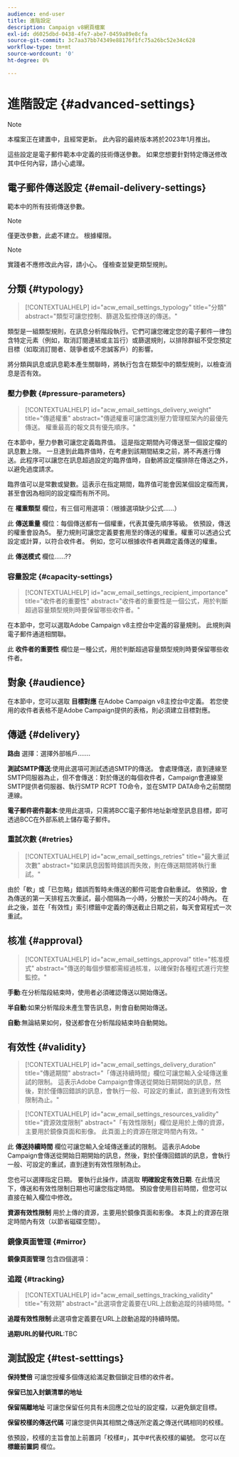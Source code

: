 ```yaml
---
audience: end-user
title: 進階設定
description: Campaign v8網頁檔案
exl-id: d6025dbd-0438-4fe7-abe7-0459a89e8cfa
source-git-commit: 3c7aa37bb74349e88176f1fc75a26bc52e34c628
workflow-type: tm+mt
source-wordcount: '0'
ht-degree: 0%

---
```


# 進階設定 {#advanced-settings}

>[!NOTE]
>
>本檔案正在建置中，且經常更新。 此內容的最終版本將於2023年1月推出。

這些設定是電子郵件範本中定義的技術傳送參數。 如果您想要針對特定傳送修改其中任何內容，請小心處理。

## 電子郵件傳送設定 {#email-delivery-settings}

<!--
October 2022 

Note that this page is for now a placeholder to host Contextualhelp blocks

Do not delete these blocks 

Documentation on this part is targeted for december 2022
-->

範本中的所有技術傳送參數。

>[!NOTE]
>
> 僅更改參數，此處不建立。 根據權限。

>[!NOTE]
>
> 實踐者不應修改此內容，請小心。 僅檢查並變更類型規則。

## 分類 {#typology}

>[!CONTEXTUALHELP]
>id="acw_email_settings_typology"
>title="分類"
>abstract="類型可讓您控制、篩選及監控傳送的傳送。"

類型是一組類型規則，在訊息分析階段執行。它們可讓您確定您的電子郵件一律包含特定元素（例如，取消訂閱連結或主旨行）或篩選規則，以排除群組不受您預定目標（如取消訂閱者、競爭者或不忠誠客戶）的影響。

將分類與訊息或訊息範本產生關聯時，將執行包含在類型中的類型規則，以檢查消息是否有效。

### 壓力參數 {#pressure-parameters}

>[!CONTEXTUALHELP]
>id="acw_email_settings_delivery_weight"
>title="傳遞權重"
>abstract="傳遞權重可讓您識別壓力管理框架內的最優先傳送。 權重最高的報文具有優先順序。"

在本節中，壓力參數可讓您定義臨界值。 這是指定期間內可傳送至一個設定檔的訊息數上限。 一旦達到此臨界值時，在考慮到該期間結束之前，將不再進行傳送。此程序可以讓您在訊息超過設定的臨界值時，自動將設定檔排除在傳送之外，以避免過度請求。

臨界值可以是常數或變數。這表示在指定期間，臨界值可能會因某個設定檔而異，甚至會因為相同的設定檔而有所不同。

在 **權重類型** 欄位，有三個可用選項：（根據選項缺少公式……）

此 **傳送重量** 欄位：每個傳送都有一個權重，代表其優先順序等級。 依預設，傳送的權重會設為5。 壓力規則可讓您定義要套用至的傳送的權重。權重可以透過公式設定或計算，以符合收件者。 例如，您可以根據收件者興趣定義傳送的權重。

此 **傳送模式** 欄位……??

### 容量設定 {#capacity-settings}

>[!CONTEXTUALHELP]
>id="acw_email_settings_recipient_importance"
>title="收件者的重要性"
>abstract="收件者的重要性是一個公式，用於判斷超過容量類型規則時要保留哪些收件者。"

在本節中，您可以選取Adobe Campaign v8主控台中定義的容量規則。 此規則與電子郵件通道相關聯。

此 **收件者的重要性** 欄位是一種公式，用於判斷超過容量類型規則時要保留哪些收件者。

## 對象 {#audience}

在本節中，您可以選取 **目標對應** 在Adobe Campaign v8主控台中定義。 若您使用的收件者表格不是Adobe Campaign提供的表格，則必須建立目標對應。

## 傳遞 {#delivery}

**路由** 選擇：選擇外部帳戶…….

**測試SMTP傳送**:使用此選項可測試透過SMTP的傳送。 會處理傳送，直到連線至SMTP伺服器為止，但不會傳送：對於傳送的每個收件者，Campaign會連線至SMTP提供者伺服器、執行SMTP RCPT TO命令，並在SMTP DATA命令之前關閉連線。

**電子郵件密件副本**:使用此選項，只需將BCC電子郵件地址新增至訊息目標，即可透過BCC在外部系統上儲存電子郵件。

### 重試次數 {#retries}

>[!CONTEXTUALHELP]
>id="acw_email_settings_retries"
>title="最大重試次數"
>abstract="如果訊息因暫時錯誤而失敗，則在傳送期間將執行重試。"

由於「軟」或「已忽略」錯誤而暫時未傳送的郵件可能會自動重試。 依預設，會為傳送的第一天排程五次重試，最小間隔為一小時，分散於一天的24小時內。 在此之後，並在「有效性」索引標籤中定義的傳送截止日期之前，每天會寫程式一次重試。

## 核准 {#approval}

>[!CONTEXTUALHELP]
>id="acw_email_settings_approval"
>title="核准模式"
>abstract="傳送的每個步驟都需經過核准，以確保對各種程式進行完整監控。"

**手動**:在分析階段結束時，使用者必須確認傳送以開始傳送。

**半自動**:如果分析階段未產生警告訊息，則會自動開始傳送。

**自動**:無論結果如何，發送都會在分析階段結束時自動開始。


## 有效性 {#validity}

>[!CONTEXTUALHELP]
>id="acw_email_settings_delivery_duration"
>title="傳遞期間"
>abstract="「傳送持續時間」欄位可讓您輸入全域傳送重試的限制。 這表示Adobe Campaign會傳送從開始日期開始的訊息，然後，對於僅傳回錯誤的訊息，會執行一般、可設定的重試，直到達到有效性限制為止。"

>[!CONTEXTUALHELP]
>id="acw_email_settings_resources_validity"
>title="資源效度限制"
>abstract="「有效性限制」欄位是用於上傳的資源，主要用於鏡像頁面和影像。 此頁面上的資源在限定時間內有效。"


此 **傳送持續時間** 欄位可讓您輸入全域傳送重試的限制。 這表示Adobe Campaign會傳送從開始日期開始的訊息，然後，對於僅傳回錯誤的訊息，會執行一般、可設定的重試，直到達到有效性限制為止。

您也可以選擇指定日期。 要執行此操作，請選取 **明確設定有效日期**. 在此情況下，傳送和有效性限制日期也可讓您指定時間。 預設會使用目前時間，但您可以直接在輸入欄位中修改。

**資源有效性限制** 用於上傳的資源，主要用於鏡像頁面和影像。 本頁上的資源在限定時間內有效（以節省磁碟空間）。

### 鏡像頁面管理 {#mirror}

**鏡像頁面管理** 包含四個選項：


### 追蹤 {#tracking}

>[!CONTEXTUALHELP]
>id="acw_email_settings_tracking_validity"
>title="有效期"
>abstract="此選項會定義要在URL上啟動追蹤的持續時間。"

**追蹤有效性限制**:此選項會定義要在URL上啟動追蹤的持續時間。

**過期URL的替代URL**:TBC


## 測試設定 {#test-setttings}

**保持雙倍** 可讓您授權多個傳送給滿足數個鎖定目標的收件者。

**保留已加入封鎖清單的地址**

**保留隔離地址** 可讓您保留任何具有未回應之位址的設定檔，以避免鎖定目標。

**保留校樣的傳送代碼** 可讓您提供與其相關之傳送所定義之傳送代碼相同的校樣。

依預設，校樣的主旨會加上前置詞「校樣#」，其中#代表校樣的編號。 您可以在 **標籤前置詞** 欄位。